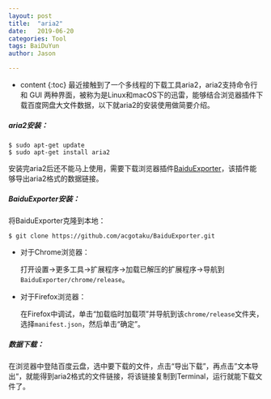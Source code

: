 ```yaml
---
layout: post
title:  "aria2"
date:   2019-06-20
categories: Tool
tags: BaiDuYun
author: Jason

---
```


* content
{:toc}
最近接触到了一个多线程的下载工具aria2，aria2支持命令行和 GUI 两种界面，被称为是Linux和macOS下的迅雷，能够结合浏览器插件下载百度网盘大文件数据，以下就aria2的安装使用做简要介绍。

##### **aria2安装**：

```
$ sudo apt-get update
$ sudo apt-get install aria2
```

安装完aria2后还不能马上使用，需要下载浏览器插件[BaiduExporter](https://github.com/acgotaku/BaiduExporter)，该插件能够导出aria2格式的数据链接。

##### **BaiduExporter安装**：

将BaiduExporter克隆到本地：

```
$ git clone https://github.com/acgotaku/BaiduExporter.git
```

- 对于Chrome浏览器：

  打开设置->更多工具->扩展程序->加载已解压的扩展程序->导航到`BaiduExporter/chrome/release`。

- 对于Firefox浏览器：

  在Firefox中调试，单击“加载临时加载项”并导航到该`chrome/release`文件夹，选择`manifest.json`，然后单击“确定”。

##### **数据下载**：

在浏览器中登陆百度云盘，选中要下载的文件，点击“导出下载”，再点击”文本导出“，就能得到aria2格式的文件链接，将该链接复制到Terminal，运行就能下载文件了。
